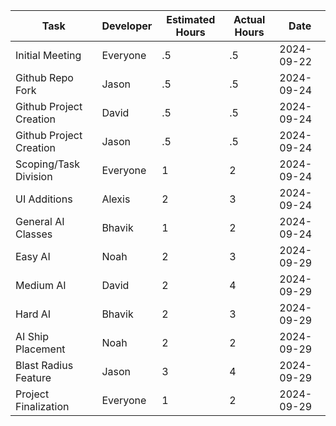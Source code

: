 | Task                           | Developer | Estimated Hours | Actual Hours | Date       |
| ------------------------------ | --------- | --------------- | ------------ | ---------- |
| Initial Meeting                | Everyone  | .5              | .5           | 2024-09-22 |
| Github Repo Fork               | Jason     | .5              | .5           | 2024-09-24 |
| Github Project Creation        | David     | .5              | .5           | 2024-09-24 |
| Github Project Creation        | Jason     | .5              | .5           | 2024-09-24 |
| Scoping/Task Division          | Everyone  | 1               | 2            | 2024-09-24 |
| UI Additions                   | Alexis    | 2               | 3            | 2024-09-24 |
| General AI Classes             | Bhavik    | 1               | 2            | 2024-09-24 |
| Easy AI                        | Noah      | 2               | 3            | 2024-09-29 |
| Medium AI                      | David     | 2               | 4            | 2024-09-29 |
| Hard AI                        | Bhavik    | 2               | 3            | 2024-09-29 |
| AI Ship Placement              | Noah      | 2               | 2            | 2024-09-29 |
| Blast Radius Feature           | Jason     | 3               | 4            | 2024-09-29 |
| Project Finalization           | Everyone  | 1               | 2            | 2024-09-29 |


